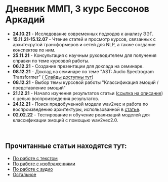 # Дневник ММП, 3 курс Бессонов Аркадий
<ul>
<li><b>24.10.21</b> - Исследование современных подходов к анализу ЭЭГ.</li>
<li><b>15.11.21-15.12.07</b> - Чтение статей и просмотр курсов, связанных с архитекрутой трансформеров и сетей для NLP, а также создание конспектов по ним.</li>
<li><b>25.11.21</b> - Консультация с научным руководителем для получения справки по теме курсовой работы.</li>
<li><b>06.12.21</b> - Создание презентации для доклада на семинаре.</li>
 <li><b>08.12.21</b> - Доклад на семинаре по теме "AST: Audio Spectrogram Transformer" (<a href="https://github.com/beccohov/mmp_diary/blob/main/Seminars/fall%202021/AST%20Audio.pdf"> Слайды доступны тут</a>)</li>
<li><b>08.12.21</b> - Выбор темы курсовой работы "Классификация эмоций / представление эмоций"</li>
 <li><b>21.12.21</b> - Начало изучения результатов статьи (<a href="https://github.com/beccohov/mmp_diary/blob/main/Articles/Audio/README.md#current_issue">ссылка на описание</a>) с целью воспроизведения результатов.</li>
 <li><b>24.12.21</b> - Поиск предобученной модели wav2vec и работа по воспроизведению архитектуры, использованной в <a href="https://github.com/beccohov/mmp_diary/blob/main/Articles/Audio/README.md#current_issue">статье</a>. </li>
 <li><b>02.02.22</b> - Тестирование и обучение реализаций моделей для классификации эмоций с помощью wav2vec2.0. </li>
 
 </ul>
 <br>

 <h2>Прочитанные статьи находятся тут:</h2>
 <ul>
  <li><a href="https://github.com/beccohov/mmp_diary/tree/main/Articles/Text">По работе с текстом</a></li>
  <li><a href="https://github.com/beccohov/mmp_diary/tree/main/Articles/Images">По работе с изображениями</a></li>
  <li><a href="https://github.com/beccohov/mmp_diary/tree/main/Articles/Audio">По работе с аудио</a></li>
  <li><a href="https://github.com/beccohov/mmp_diary/tree/main/Articles/Others">Остальное</a> </li>
 </ul>
